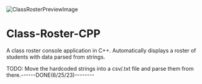 ![ClassRosterPreviewImage](https://user-images.githubusercontent.com/103766177/221431326-9782ce81-9373-4791-914a-d26e941b61fb.png)

# Class-Roster-CPP
A class roster console application in C++. Automatically displays a roster of students with data parsed from strings.

TODO: 
Move the hardcoded strings into a csv/.txt file and parse them from there.------DONE(6/25/23)--------
